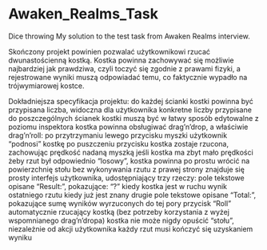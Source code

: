 # Awaken_Realms_Task 
Dice throwing
My solution to the test task from Awaken Realms interview.

Skończony projekt powinien pozwalać użytkownikowi rzucać dwunastościenną kostką.
Kostka powinna zachowywać się możliwie najbardziej jak prawdziwa, czyli toczyć
się zgodnie z prawami fizyki, a rejestrowane wyniki muszą odpowiadać temu, co
faktycznie wypadło na trójwymiarowej kostce.

Dokładniejsza specyfikacja projektu:
  do każdej ścianki kostki powinna być przypisana liczba, widoczna dla użytkownika konkretne liczby przypisane do poszczególnych ścianek kostki muszą być w łatwy sposób edytowalne z poziomu inspektora
  kostka powinna obsługiwać drag’n’drop, a właściwie drag’n’roll:
    po przytrzymaniu lewego przycisku myszki użytkownik “podnosi” kostkę
    po puszczeniu przycisku kostka zostaje rzucona, zachowując prędkość nadaną myszką
    jeśli kostka ma zbyt mało prędkości żeby rzut był odpowiednio “losowy”, kostka powinna po prostu wrócić na powierzchnię stołu bez wykonywania rzutu
  z prawej strony znajduje się prosty interfejs użytkownika, udostępniający trzy rzeczy:
    pole tekstowe opisane “Result:”, pokazujące:
      “?” kiedy kostka jest w ruchu
      wynik ostatniego rzutu kiedy już jest znany
    drugie pole tekstowe opisane “Total:”, pokazujące sumę wyników wyrzuconych do tej pory
    przycisk “Roll” automatycznie rzucający kostką (bez potrzeby korzystania z wyżej wspomnianego drag’n’dropa)
  kostka nie może nigdy opuścić “stołu”, niezależnie od akcji użytkownika
  każdy rzut musi kończyć się uzyskaniem wyniku
